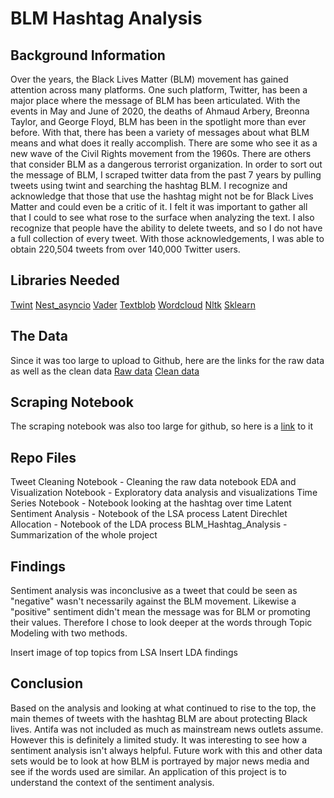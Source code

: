 # BLM Hashtag Analysis

## Background Information
Over the years, the Black Lives Matter (BLM) movement has gained attention across many platforms. One such platform, Twitter, has been a major place where the message of BLM has been articulated. With the events in May and June of 2020, the deaths of Ahmaud Arbery, Breonna Taylor, and George Floyd, BLM has been in the spotlight more than ever before. With that, there has been a variety of messages about what BLM means and what does it really accomplish. There are some who see it as a new wave of the Civil Rights movement from the 1960s. There are others that consider BLM as a dangerous terrorist organization. In order to sort out the message of BLM, I scraped twitter data from the past 7 years by pulling tweets using twint and searching the hashtag BLM.
I recognize and acknowledge that those that use the hashtag might not be for Black Lives Matter and could even be a critic of it. I felt it was important to gather all that I could to see what rose to the surface when analyzing the text. I also recognize that people have the ability to delete tweets, and so I do not have a full collection of every tweet.
With those acknowledgements, I was able to obtain 220,504 tweets from over 140,000 Twitter users. 

## Libraries Needed
[Twint](https://pypi.org/project/twint/)
[Nest_asyncio](https://pypi.org/project/nest-asyncio/)
[Vader](https://pypi.org/project/vader-sentiment/)
[Textblob](https://pypi.org/project/textblob/)
[Wordcloud](https://pypi.org/project/wordcloud/)
[Nltk](https://pypi.org/project/nltk/)
[Sklearn](https://pypi.org/project/sklearn/)

## The Data
Since it was too large to upload to Github, here are the links for the raw data as well as the clean data
[Raw data](https://drive.google.com/drive/folders/15CaXeeJ8ned9FVKYocex9lPPSOnWqZ5B?usp=sharing)
[Clean data](https://drive.google.com/file/d/1kPipsvCNzIIchTUzEt7NH4nrXxelIJvb/view?usp=sharing)

## Scraping Notebook
The scraping notebook was also too large for github, so here is a [link](https://drive.google.com/file/d/165vOvt2XrFNWwK0m2iZSz35KV4PojxRc/view?usp=sharing) to it

## Repo Files
Tweet Cleaning Notebook - Cleaning the raw data notebook
EDA and Visualization Notebook - Exploratory data analysis and visualizations
Time Series Notebook - Notebook looking at the hashtag over time
Latent Sentiment Analysis - Notebook of the LSA process
Latent Direchlet Allocation - Notebook of the LDA process
BLM_Hashtag_Analysis - Summarization of the whole project

## Findings
Sentiment analysis was inconclusive as a tweet that could be seen as "negative" wasn't necessarily against the BLM movement. Likewise a "positive" sentiment didn't mean the message was for BLM or promoting their values. Therefore I chose to look deeper at the words through Topic Modeling with two methods.

Insert image of top topics from LSA
Insert LDA findings

## Conclusion
Based on the analysis and looking at what continued to rise to the top, the main themes of tweets with the hashtag BLM are about protecting Black lives. Antifa was not included as much as mainstream news outlets assume.
However this is definitely a limited study. It was interesting to see how a sentiment analysis isn't always helpful.
Future work with this and other data sets would be to look at how BLM is portrayed by major news media and see if the words used are similar. An application of this project is to understand the context of the sentiment analysis. 

